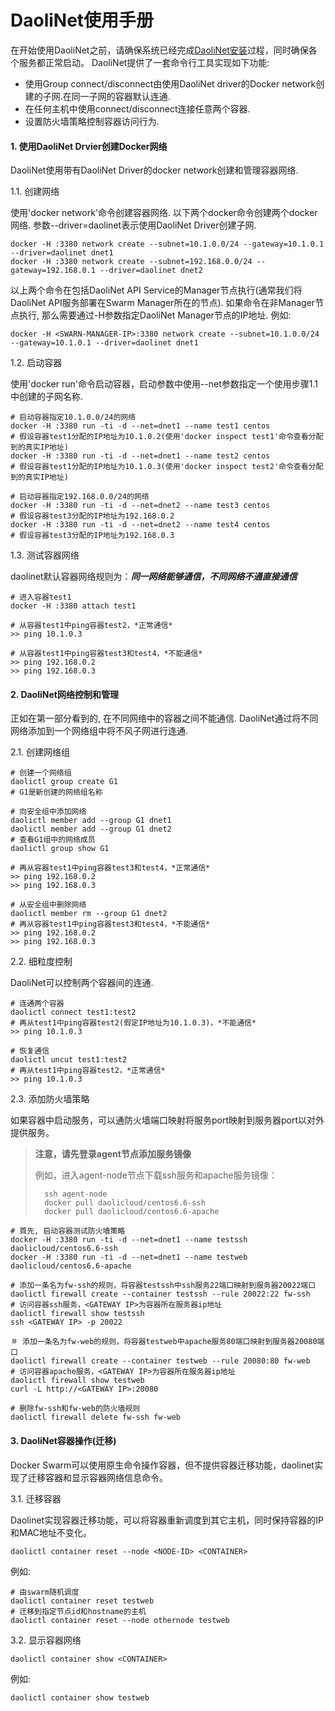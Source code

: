 DaoliNet使用手册
=========

在开始使用DaoliNet之前，请确保系统已经完成[DaoliNet安装](中文安装文档.md)过程，同时确保各个服务都正常启动。
DaoliNet提供了一套命令行工具实现如下功能:

* 使用Group connect/disconnect由使用DaoliNet driver的Docker network创建的子网.在同一子网的容器默认连通.
* 在任何主机中使用connect/disconnect连接任意两个容器.
* 设置防火墙策略控制容器访问行为.

#### 1. 使用DaoliNet Drvier创建Docker网络

DaoliNet使用带有DaoliNet Driver的docker network创建和管理容器网络.

1.1. 创建网络

使用'docker network'命令创建容器网络. 以下两个docker命令创建两个docker网络. 参数--driver=daolinet表示使用DaoliNet Driver创建子网.

    docker -H :3380 network create --subnet=10.1.0.0/24 --gateway=10.1.0.1 --driver=daolinet dnet1
    docker -H :3380 network create --subnet=192.168.0.0/24 --gateway=192.168.0.1 --driver=daolinet dnet2

以上两个命令在包括DaoliNet API Service的Manager节点执行(通常我们将DaoliNet API服务部署在Swarm Manager所在的节点). 如果命令在非Manager节点执行, 那么需要通过-H参数指定DaoliNet Manager节点的IP地址. 例如:

    docker -H <SWARN-MANAGER-IP>:3380 network create --subnet=10.1.0.0/24 --gateway=10.1.0.1 --driver=daolinet dnet1

1.2. 启动容器

使用'docker run'命令启动容器，启动参数中使用--net参数指定一个使用步骤1.1中创建的子网名称.

    # 启动容器指定10.1.0.0/24的网络
    docker -H :3380 run -ti -d --net=dnet1 --name test1 centos
    # 假设容器test1分配的IP地址为10.1.0.2(使用'docker inspect test1'命令查看分配到的真实IP地址)
    docker -H :3380 run -ti -d --net=dnet1 --name test2 centos
    # 假设容器test1分配的IP地址为10.1.0.3(使用'docker inspect test2'命令查看分配到的真实IP地址)

    # 启动容器指定192.168.0.0/24的网络
    docker -H :3380 run -ti -d --net=dnet2 --name test3 centos
    # 假设容器test3分配的IP地址为192.168.0.2
    docker -H :3380 run -ti -d --net=dnet2 --name test4 centos
    # 假设容器test3分配的IP地址为192.168.0.3

1.3. 测试容器网络

daolinet默认容器网络规则为：***同一网络能够通信，不同网络不通直接通信***

    # 进入容器test1
    docker -H :3380 attach test1

    # 从容器test1中ping容器test2，*正常通信*
    >> ping 10.1.0.3

    # 从容器test1中ping容器test3和test4，*不能通信*
    >> ping 192.168.0.2
    >> ping 192.168.0.3

#### 2. DaoliNet网络控制和管理

正如在第一部分看到的, 在不同网络中的容器之间不能通信. DaoliNet通过将不同网络添加到一个网络组中将不风子网进行连通.

2.1. 创建网络组

    # 创建一个网络组
    daolictl group create G1
    # G1是新创建的网络组名称

    # 向安全组中添加网络
    daolictl member add --group G1 dnet1
    daolictl member add --group G1 dnet2
    # 查看G1组中的网络成员
    daolictl group show G1

    # 再从容器test1中ping容器test3和test4，*正常通信*
    >> ping 192.168.0.2
    >> ping 192.168.0.3

    # 从安全组中删除网络
    daolictl member rm --group G1 dnet2
    # 再从容器test1中ping容器test3和test4，*不能通信*
    >> ping 192.168.0.2
    >> ping 192.168.0.3

2.2. 细粒度控制

DaoliNet可以控制两个容器间的连通.

    # 连通两个容器
    daolictl connect test1:test2
    # 再从test1中ping容器test2(假定IP地址为10.1.0.3)，*不能通信*
    >> ping 10.1.0.3

    # 恢复通信
    daolictl uncut test1:test2
    # 再从test1中ping容器test2，*正常通信*
    >> ping 10.1.0.3

2.3. 添加防火墙策略

如果容器中启动服务，可以通防火墙端口映射将服务port映射到服务器port以对外提供服务。

> **注意，请先登录agent节点添加服务镜像**
>
> 例如，进入agent-node节点下载ssh服务和apache服务镜像：
>
>       ssh agent-node
>       docker pull daolicloud/centos6.6-ssh
>       docker pull daolicloud/centos6.6-apache

    # 首先, 启动容器测试防火墙策略
    docker -H :3380 run -ti -d --net=dnet1 --name testssh daolicloud/centos6.6-ssh
    docker -H :3380 run -ti -d --net=dnet1 --name testweb daolicloud/centos6.6-apache

    # 添加一条名为fw-ssh的规则，将容器testssh中ssh服务22端口映射到服务器20022端口
    daolictl firewall create --container testssh --rule 20022:22 fw-ssh
    # 访问容器ssh服务，<GATEWAY IP>为容器所在服务器ip地址
    daolictl firewall show testssh
    ssh <GATEWAY IP> -p 20022

    ＃ 添加一条名为fw-web的规则，将容器testweb中apache服务80端口映射到服务器20080端口
    daolictl firewall create --container testweb --rule 20080:80 fw-web
    # 访问容器apache服务，<GATEWAY IP>为容器所在服务器ip地址
    daolictl firewall show testweb
    curl -L http://<GATEWAY IP>:20080

    # 删除fw-ssh和fw-web的防火墙规则
    daolictl firewall delete fw-ssh fw-web

#### 3. DaoliNet容器操作(迁移)

Docker Swarm可以使用原生命令操作容器，但不提供容器迁移功能，daolinet实现了迁移容器和显示容器网络信息命令。

3.1. 迁移容器

Daolinet实现容器迁移功能，可以将容器重新调度到其它主机，同时保持容器的IP和MAC地址不变化。

	daolictl container reset --node <NODE-ID> <CONTAINER>

例如:

	# 由swarm随机调度
	daolictl container reset testweb
	# 迁移到指定节点id和hostname的主机
	daolictl container reset --node othernode testweb

3.2. 显示容器网络

	daolictl container show <CONTAINER>

例如:

	daolictl container show testweb

